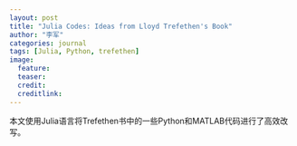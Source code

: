 ```yaml
---
layout: post
title: "Julia Codes: Ideas from Lloyd Trefethen's Book"
author: "李军"
categories: journal
tags: [Julia, Python, trefethen]
image:
  feature: 
  teaser: 
  credit:
  creditlink:
---
```


本文使用Julia语言将Trefethen书中的一些Python和MATLAB代码进行了高效改写。
